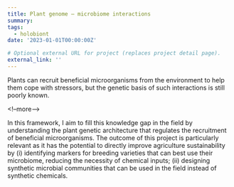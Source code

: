```yaml
---
title: Plant genome – microbiome interactions
summary: 
tags:
  - holobiont
date: '2023-01-01T00:00:00Z'

# Optional external URL for project (replaces project detail page).
external_link: ''
---
```


Plants can recruit beneficial microorganisms from the environment to help them cope with stressors, but the genetic basis of such interactions is still poorly known. 

<!–more–>

In this framework, I aim to fill this knowledge gap in the field by understanding the plant genetic architecture that regulates the recruitment of beneficial microorganisms. The outcome of this project is particularly relevant as it has the potential to directly improve agriculture sustainability by (i) identifying markers for breeding varieties that can best use their microbiome, reducing the necessity of chemical inputs; (ii) designing synthetic microbial communities that can be used in the field instead of synthetic chemicals.